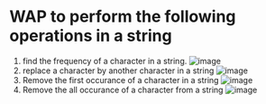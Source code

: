# WAP to perform the following operations in a string
1. find the frequency of a character in a string.
   ![image](https://github.com/user-attachments/assets/ca2f7d6e-e511-4ae6-b78c-10b8332cab45)
2. replace a character by another character in a string
   ![image](https://github.com/user-attachments/assets/d917d48c-7666-452a-86b5-f0ea65a0287d)
3. Remove the first occurance of a character in a string
   ![image](https://github.com/user-attachments/assets/a2f5b877-1525-4ae0-bdfe-2d8a4579cc8a)
4. Remove the all occurance of a character from a string
![image](https://github.com/user-attachments/assets/09da205a-12f2-459c-aed3-c7b42610c8dc)
    

